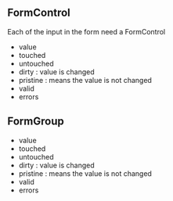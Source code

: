 ## FormControl
  Each of the input in the form need a FormControl
  - value
  - touched
  - untouched
  - dirty : value is changed
  - pristine : means the value is not changed
  - valid
  - errors

## FormGroup
  - value
  - touched
  - untouched
  - dirty : value is changed
  - pristine : means the value is not changed
  - valid
  - errors